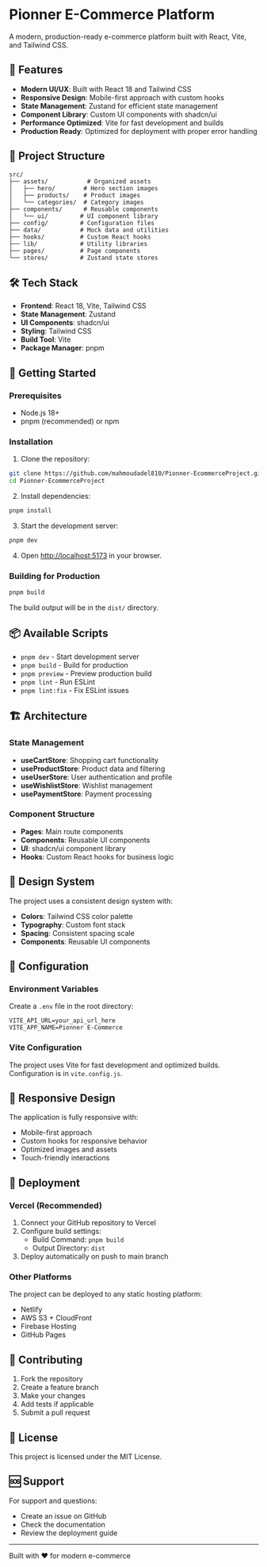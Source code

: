# Pionner E-Commerce Platform

A modern, production-ready e-commerce platform built with React, Vite, and Tailwind CSS.

## 🚀 Features

- **Modern UI/UX**: Built with React 18 and Tailwind CSS
- **Responsive Design**: Mobile-first approach with custom hooks
- **State Management**: Zustand for efficient state management
- **Component Library**: Custom UI components with shadcn/ui
- **Performance Optimized**: Vite for fast development and builds
- **Production Ready**: Optimized for deployment with proper error handling

## 📁 Project Structure

```
src/
├── assets/           # Organized assets
│   ├── hero/        # Hero section images
│   ├── products/    # Product images
│   └── categories/  # Category images
├── components/      # Reusable components
│   └── ui/         # UI component library
├── config/         # Configuration files
├── data/           # Mock data and utilities
├── hooks/          # Custom React hooks
├── lib/            # Utility libraries
├── pages/          # Page components
└── stores/         # Zustand state stores
```

## 🛠️ Tech Stack

- **Frontend**: React 18, Vite, Tailwind CSS
- **State Management**: Zustand
- **UI Components**: shadcn/ui
- **Styling**: Tailwind CSS
- **Build Tool**: Vite
- **Package Manager**: pnpm

## 🚀 Getting Started

### Prerequisites

- Node.js 18+ 
- pnpm (recommended) or npm

### Installation

1. Clone the repository:
```bash
git clone https://github.com/mahmoudadel810/Pionner-EcommerceProject.git
cd Pionner-EcommerceProject
```

2. Install dependencies:
```bash
pnpm install
```

3. Start the development server:
```bash
pnpm dev
```

4. Open [http://localhost:5173](http://localhost:5173) in your browser.

### Building for Production

```bash
pnpm build
```

The build output will be in the `dist/` directory.

## 📦 Available Scripts

- `pnpm dev` - Start development server
- `pnpm build` - Build for production
- `pnpm preview` - Preview production build
- `pnpm lint` - Run ESLint
- `pnpm lint:fix` - Fix ESLint issues

## 🏗️ Architecture

### State Management
- **useCartStore**: Shopping cart functionality
- **useProductStore**: Product data and filtering
- **useUserStore**: User authentication and profile
- **useWishlistStore**: Wishlist management
- **usePaymentStore**: Payment processing

### Component Structure
- **Pages**: Main route components
- **Components**: Reusable UI components
- **UI**: shadcn/ui component library
- **Hooks**: Custom React hooks for business logic

## 🎨 Design System

The project uses a consistent design system with:
- **Colors**: Tailwind CSS color palette
- **Typography**: Custom font stack
- **Spacing**: Consistent spacing scale
- **Components**: Reusable UI components

## 🔧 Configuration

### Environment Variables
Create a `.env` file in the root directory:

```env
VITE_API_URL=your_api_url_here
VITE_APP_NAME=Pionner E-Commerce
```

### Vite Configuration
The project uses Vite for fast development and optimized builds. Configuration is in `vite.config.js`.

## 📱 Responsive Design

The application is fully responsive with:
- Mobile-first approach
- Custom hooks for responsive behavior
- Optimized images and assets
- Touch-friendly interactions

## 🚀 Deployment

### Vercel (Recommended)
1. Connect your GitHub repository to Vercel
2. Configure build settings:
   - Build Command: `pnpm build`
   - Output Directory: `dist`
3. Deploy automatically on push to main branch

### Other Platforms
The project can be deployed to any static hosting platform:
- Netlify
- AWS S3 + CloudFront
- Firebase Hosting
- GitHub Pages

## 🤝 Contributing

1. Fork the repository
2. Create a feature branch
3. Make your changes
4. Add tests if applicable
5. Submit a pull request

## 📄 License

This project is licensed under the MIT License.

## 🆘 Support

For support and questions:
- Create an issue on GitHub
- Check the documentation
- Review the deployment guide

---

Built with ❤️ for modern e-commerce 